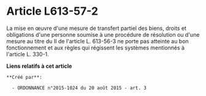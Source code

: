 # Article L613-57-2

La mise en œuvre d'une mesure de transfert partiel des biens, droits et obligations d'une personne soumise à une procédure de
résolution ou d'une mesure au titre du II de l'article L. 613-56-3 ne porte pas atteinte au bon fonctionnement et aux règles
qui régissent les systèmes mentionnés à l'article L. 330-1.

**Liens relatifs à cet article**

	**Créé par**:

	  - ORDONNANCE n°2015-1024 du 20 août 2015 - art. 3
